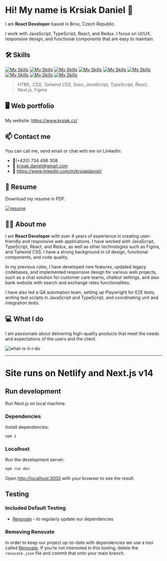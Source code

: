 # Hi! My name is Krsiak Daniel 👋

I am **React Developer** based in Brno, Czech Republic.

I work with JavaScript, TypeScript, React, and Redux. I focus on UI/UX, responsive design, and functional components that are easy to maintain.

## 🛠️ Skills

[![My Skills](https://skillicons.dev/icons?i=html)](https://skillicons.dev)
[![My Skills](https://skillicons.dev/icons?i=css)](https://skillicons.dev)
[![My Skills](https://skillicons.dev/icons?i=tailwind)](https://skillicons.dev)
[![My Skills](https://skillicons.dev/icons?i=scss)](https://skillicons.dev)
[![My Skills](https://skillicons.dev/icons?i=js)](https://skillicons.dev)
[![My Skills](https://skillicons.dev/icons?i=ts)](https://skillicons.dev)
[![My Skills](https://skillicons.dev/icons?i=react)](https://skillicons.dev)
[![My Skills](https://skillicons.dev/icons?i=next)](https://skillicons.dev)
[![My Skills](https://skillicons.dev/icons?i=figma)](https://skillicons.dev)

> _HTML, CSS, Tailwind CSS, Sass, JavaScript, TypeScript, React, Next.js, Figma_

## 🖥️ Web portfolio

My website: <https://www.krsiak.cz/>

## 📫 Contact me

You can call me, send email or chat with me on LinkedIn:

- 📱(+420) 734 496 308
- 📧 krsiak.daniel@gmail.com
- 💬 <https://www.linkedin.com/in/krsiakdaniel/>

## 📝 Resume

Download my resume in PDF.

[![resume](https://github.com/krsiakdaniel/krsiakdaniel/assets/564906/1c095868-ab0f-44a2-a54a-4916f8000732)](https://drive.google.com/file/d/1x0LWu8I_3aqW34TJbxkciqNGX642bdvF/view?usp=sharing)

## 👨‍💻 About me

I am **React Developer** with over 4 years of experience in creating user-friendly and responsive web applications. I have worked with JavaScript, TypeScript, React, and Redux, as well as other technologies such as Figma, and Tailwind CSS. I have a strong background in UI design, functional components, and code quality.

In my previous roles, I have developed new features, updated legacy codebases, and implemented responsive design for various web projects, such as a chat solution for customer care teams, chatbot settings, and also bank website with search and exchange rates functionalities. 

I have also led a QA automation team, setting up Playwright for E2E tests, writing test scripts in JavaScript and TypeScript, and coordinating unit and integration tests. 

## 💻 What I do

I am passionate about delivering high-quality products that meet the needs and expectations of the users and the client.

![what-is-it-i-do](https://github.com/krsiakdaniel/krsiakdaniel/assets/564906/d4c7dde2-2256-464a-9a43-2479815be5e1)

---

# Site runs on Netlify and Next.js v14

## Run development

Run Next.js on local machine.

### Dependencies

Install dependencies:

```bash
npm i
```

### Localhost

Run the development server:

```bash
npm run dev
```

Open [http://localhost:3000](http://localhost:3000) with your browser to see the result.

## Testing

### Included Default Testing

- [Renovate](https://www.mend.io/free-developer-tools/renovate/) - to regularly update our dependencies

### Removing Renovate

In order to keep our project up-to-date with dependencies we use a tool called [Renovate](https://github.com/marketplace/renovate). If you’re not interested in this tooling, delete the `renovate.json` file and commit that onto your main branch.
